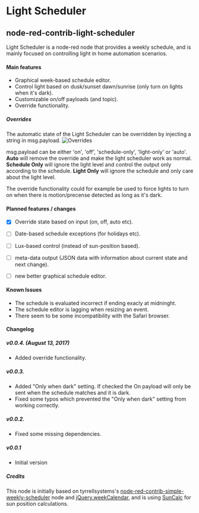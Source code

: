 # Light Scheduler
## node-red-contrib-light-scheduler

Light Scheduler is a node-red node that provides a weekly schedule, and is mainly focused on controlling light in home automation scenarios.

#### Main features
* Graphical week-based schedule editor.
* Control light based on dusk/sunset dawn/sunrise (only turn on lights when it's dark).
* Customizable on/off payloads (and topic).
* Override functionality.

##### Overrides
The automatic state of the Light Scheduler can be overridden by injecting a string in msg.payload. 
![Overrides](https://github.com/niklaswall/node-red-contrib-light-scheduler/raw/master/screenshots/override.png "Overrides")

msg.payload can be either 'on', 'off', 'schedule-only', 'light-only' or 'auto'. **Auto** will remove the override and make the light scheduler work as normal. **Schedule Only** will ignore the light level and control the output only according to the schedule. **Light Only** will ignore the schedule and only care about the light level.

The override functionality could for example be used to force lights to turn on when there is motion/precense detected as long as it's dark.


#### Planned features / changes
- [x] Override state based on input (on, off, auto etc).
- [ ] Date-based schedule exceptions (for holidays etc).
- [ ] Lux-based control (instead of sun-position based).
- [ ] meta-data output (JSON data with information about current state and next change).
- [ ] new better graphical schedule editor.


#### Known Issues
* The schedule is evaluated incorrect if ending exacly at midninght.
* The schedule editor is lagging when resizing an event.
* There seem to be some incompatibility with the Safari browser.

#### Changelog

##### v0.0.4. (August 13, 2017)
* Added override functionality.

##### v0.0.3.
* Added "Only when dark" setting. If checked the On payload will only be sent when the schedule matches and it is dark.
* Fixed some typos which prevented the "Only when dark" setting from working correctly.

##### v0.0.2.
* Fixed some missing dependencies.

##### v0.0.1
* Initial version

##### Credits

This node is initially based on tyrrellsystems's [node-red-contrib-simple-weekly-scheduler](https://github.com/tyrrellsystems/node-red-contrib-simple-weekly-scheduler) node and [jQuery.weekCalendar](http://wiki.github.com/themouette/jquery-week-calendar/), and is using [SunCalc](https://github.com/mourner/suncalc) for sun position calculations.
